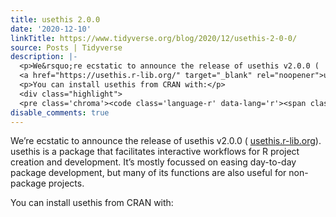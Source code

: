 ```yaml
---
title: usethis 2.0.0
date: '2020-12-10'
linkTitle: https://www.tidyverse.org/blog/2020/12/usethis-2-0-0/
source: Posts | Tidyverse
description: |-
  <p>We&rsquo;re ecstatic to announce the release of usethis v2.0.0 (
  <a href="https://usethis.r-lib.org/" target="_blank" rel="noopener">usethis.r-lib.org</a>). usethis is a package that facilitates interactive workflows for R project creation and development. It&rsquo;s mostly focussed on easing day-to-day package development, but many of its functions are also useful for non-package projects.</p>
  <p>You can install usethis from CRAN with:</p>
  <div class="highlight">
  <pre class='chroma'><code class='language-r' data-lang='r'><span class='nf'><a href='https://rdrr.io/r/utils/install.packages.html' ...
disable_comments: true
---
```

<p>We&rsquo;re ecstatic to announce the release of usethis v2.0.0 (
<a href="https://usethis.r-lib.org/" target="_blank" rel="noopener">usethis.r-lib.org</a>). usethis is a package that facilitates interactive workflows for R project creation and development. It&rsquo;s mostly focussed on easing day-to-day package development, but many of its functions are also useful for non-package projects.</p>
<p>You can install usethis from CRAN with:</p>
<div class="highlight">
<pre class='chroma'><code class='language-r' data-lang='r'><span class='nf'><a href='https://rdrr.io/r/utils/install.packages.html' ...